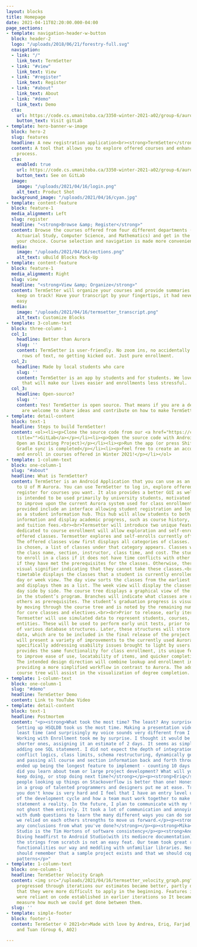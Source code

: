 ```yaml
---
layout: blocks
title: Homepage
date: 2021-04-11T02:20:00.000-04:00
page_sections:
- template: navigation-header-w-button
  block: header-2
  logo: "/uploads/2018/06/21/forestry-full.svg"
  navigation:
  - link: "/"
    link_text: TermSetter
  - link: "#view"
    link_text: View
  - link: "#register"
    link_text: Register
  - link: "#about"
    link_text: About
  - link: "#demo"
    link_text: Demo
  cta:
    url: https://code.cs.umanitoba.ca/3350-winter-2021-a02/group-6/aurora-but-better-a02-group-6
    button_text: Visit gitLab
- template: hero-banner-w-image
  block: hero-2
  slug: features
  headline: A new registration application<br><strong>TermSetter</strong>
  content: A tool that allows you to explore offered courses and enhanced the registration
    process.
  cta:
    enabled: true
    url: https://code.cs.umanitoba.ca/3350-winter-2021-a02/group-6/aurora-but-better-a02-group-6
    button_text: See on GitLab
  image:
    image: "/uploads/2021/04/16/login.png"
    alt_text: Product Shot
  background_image: "/uploads/2021/04/16/cyan.jpg"
- template: content-feature
  block: feature-1
  media_alignment: Left
  slug: register
  headline: "<strong>Browse &amp; Register</strong>"
  content: Browse the courses offered from four different departments (Accounting,
    Actuarial Study, Computer Science, and Mathematics) and get in the classes of
    your choice. Course selection and navigation is made more convenient by TermSetter!
  media:
    image: "/uploads/2021/04/16/sections.png"
    alt_text: uBuild Blocks Mock-Up
- template: content-feature
  block: feature-1
  media_alignment: Right
  slug: view
  headline: "<strong>View &amp; Organize</strong>"
  content: TermSetter will organize your courses and provide summaries to make you
    keep on track! Have your transcript by your fingertips, it had never been this
    easy
  media:
    image: "/uploads/2021/04/16/termsetter_transcript.png"
    alt_text: Customize Blocks
- template: 3-column-text
  block: three-column-1
  col_1:
    headline: Better than Aurora
    slug: ''
    content: TermSetter is user-friendly. No zoom ins, no accidentally press wrong
      rows of text, no getting kicked out. Just pure enrollment.
  col_2:
    headline: Made by local students who care
    slug: ''
    content: TermSetter is an app by students and for students. We love us a tech
      that will make our lives easier and enrollments less stressful.
  col_3:
    headline: Open-source?
    slug: ''
    content: Yes! TermSetter is open source. That means if you are a developer, you
      are welcome to share ideas and contribute on how to make TermSetter better
- template: detail-content
  block: text-1
  headline: Steps to build TermSetter!
  content: <ol><li><p>Clone the source code from our <a href="https://code.cs.umanitoba.ca/3350-winter-2021-a02/group-6/aurora-but-better-a02-group-6"
    title="">GitLab</a></p></li><li><p>Open the source code with Android Studio (i.e.
    Open an Existing Project)</p></li><li><p>Run the app (or press Shift + F10) after
    Gradle sync is completed</p></li><li><p>Feel free to create an account, browse
    and enroll in courses offered in Winter 2021!</p></li></ol>
- template: 1-column-text
  block: one-column-1
  slug: "#about"
  headline: What is TermSetter?
  content: TermSetter is an Android Application that you can use as an alternative
    to U of M Aurora. You can use TermSetter to log in, explore offered courses, and
    register for courses you want. It also provides a better GUI as well.<br><br>Termsetter
    is intended to be used primarily by university students, motivated by the necessity
    to improve upon the current Aurora system used for class enrollment. Basic features
    provided include an interface allowing student registration and login, as well
    as a student information hub. This hub will allow students to both manage account
    information and display academic progress, such as course history, final grades,
    and tuition fees.<br><br>Termsetter will introduce two unique features. A section
    dedicated to course enrollment will allow exploration and self-enrollment in currently
    offered classes. Termsetter explores and self-enrolls currently offered classes.
    The offered classes view first displays all categories of classes. When a category
    is chosen, a list of classes under that category appears. Classes will include
    the class name, section, instructor, class time, and cost. The student is able
    to enroll in a class if it does not have time conflicts with other classes and
    if they have met the prerequisites for the classes. Otherwise, there will be a
    visual signifier indicating that they cannot take these classes.<br><br>The class
    timetable displays the classes that a student is currently enrolled in like a
    day or week view. The day view sorts the classes from the earliest to the latest
    and displays them as a list. The week view will display the classes under each
    day side by side. The course tree displays a graphical view of the core classes
    in the student’s program. Branches will indicate what classes are required by
    others as prerequisites. The student’s graduation progress is visually signified
    by moving through the course tree and is noted by the remaining number of credits
    for core classes and electives.<br><br>Prior to release, early iterations of the
    Termsetter will use simulated data to represent students, courses, and administrative
    entities. These will be used to perform early unit tests, prior to the implementation
    of various database structures. Later, these structures will store student-defined
    data, which are to be included in the final release of the project.<br><br>Termsetter
    will present a variety of improvements to the currently used Aurora system by
    specifically addressing usability issues brought to light by users. While Termsetter
    provides the same functionality for class enrollment, its unique features aim
    to improve ease of use, locatability of items, and quicker completion of tasks.
    The intended design direction will combine lookup and enrollment in one feature,
    providing a more simplified workflow in contrast to Aurora. The addition of a
    course tree will assist in the visualization of degree completion.
- template: 1-column-text
  block: one-column-1
  slug: "#demo"
  headline: TermSetter Demo
  content: Link to YouTube Video
- template: detail-content
  block: text-1
  headline: Postmortem
  content: "<p><strong>What took the most time? The least? Any surprises?</strong></p><p><strong>Kevin</strong>:
    Setting up HSQLDB took us the most time. Making a presentation video took the
    least time (and surprisingly my voice sounds very different from I hear)</p><p><strong>Andrea</strong>:
    Working with Enrollment took me by surprise. I thought it would be one of the
    shorter ones, assigning it an estimate of 2 days. It seems as simple enough as
    adding one SQL statement. I did not expect the depth of integration it will require:
    conflict logics, class limits, schema restructuring, dynamically generating sections,
    and passing all course and section information back and forth through seams. It
    ended up being the longest feature to implement - counting 10 days!</p><p><strong>What
    did you learn about team or large project development? What will you start doing,
    keep doing, or stop doing next time?</strong></p><p><strong>Eriq</strong>: Two
    people looking up things on Stackoverflow is better than one! Honestly, working
    in a group of talented programmers and designers put me at ease. Trusting people
    you don't know is very hard and I feel that I have an entry level understanding
    of the development cycle and how a team must work together to make the vision
    statement a reality. In the future, I plan to communicate with my team more and
    not ghost them entirely. It took a lot of communication and annoying my teammates
    with dumb questions to learn the many different ways you can do something. Everyday
    we relied on each others strengths to move us forward.</p><p><strong>Can you draw
    any conclusions from what you've done?</strong></p><p><strong>Mika</strong>: Android
    Studio is the Tim Hortons of software consistency</p><p><strong>Andrea</strong>:
    Diving headfirst to Android Studio(with its mediocre documentation) and learning
    the strings from scratch is not an easy feat. Our team took great risks implementing
    functionalities our way and meddling with unfamiliar libraries. Next time, we
    should remember that a sample project exists and that we should copy its existing
    patterns</p>"
- template: 1-column-text
  block: one-column-1
  headline: TermSetter Velocity Graph
  content: <img src="/uploads/2021/04/16/termsetter_velocity_graph.png"><br>As we
    progressed through iterations our estimates became better, partly due to the fact
    that they were more difficult to apply in the beginning. Features in later iterations
    were reliant on code established in earlier iterations so It became easier to
    measure how much we could get done between them.
  slug: ''
- template: simple-footer
  block: footer-1
  content: TermSetter © 2021<br>Made with love by Andrea, Eriq, Farjad, Kevin, Mika,
    and Tuan (Group 6, A02)

---
```

